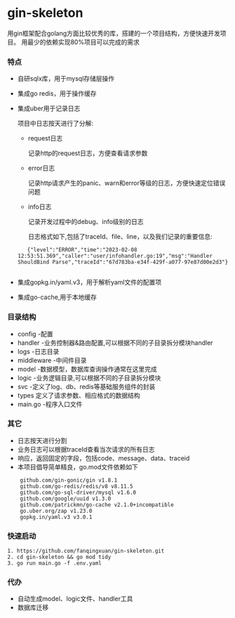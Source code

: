 # gin-skeleton
用gin框架配合golang方面比较优秀的库，搭建的一个项目结构，方便快速开发项目。
用最少的依赖实现80%项目可以完成的需求
### 特点

- 自研sqlx库，用于mysql存储层操作

- 集成go redis，用于操作缓存

- 集成uber用于记录日志

  项目中日志按天进行了分解:
  - request日志
    
    记录http的request日志，方便查看请求参数

  - error日志

    记录http请求产生的panic、warn和error等级的日志，方便快速定位错误问题

  - info日志

    记录开发过程中的debug、info级别的日志

    日志格式如下,包括了traceId、file、line，以及我们记录的重要信息:
    
  ```shell
     {"level":"ERROR","time":"2023-02-08 12:53:51.369","caller":"user/infohandler.go:19","msg":"Handler ShouldBind Parse","traceId":"67d783ba-e34f-429f-a077-97e87d00e2d3"}


  ```

- 集成gopkg.in/yaml.v3，用于解析yaml文件的配置项
- 集成go-cache,用于本地缓存

### 目录结构

- config -配置
- handler -业务控制器&路由配置,可以根据不同的子目录拆分模块handler
- logs -日志目录
- middleware -中间件目录
- model -数据模型，数据库查询操作通常在这里完成
- logic -业务逻辑目录,可以根据不同的子目录拆分模块
- svc -定义了log、db、redis等基础服务组件的封装
- types 定义了请求参数、相应格式的数据结构
- main.go -程序入口文件

### 其它

- 日志按天进行分割
- 业务日志可以根据traceId查看当次请求的所有日志
- 响应，返回固定的字段，包括code、message、data、traceid
- 本项目倡导简单精良，go.mod文件依赖如下
```shell
	github.com/gin-gonic/gin v1.8.1
	github.com/go-redis/redis/v8 v8.11.5
	github.com/go-sql-driver/mysql v1.6.0
	github.com/google/uuid v1.3.0
	github.com/patrickmn/go-cache v2.1.0+incompatible
	go.uber.org/zap v1.23.0
	gopkg.in/yaml.v3 v3.0.1
```
### 快速启动
```shell
1. https://github.com/fanqingxuan/gin-skeleton.git
2. cd gin-skeleton && go mod tidy
3. go run main.go -f .env.yaml
```

### 代办
- 自动生成model、logic文件、handler工具
- 数据库迁移
